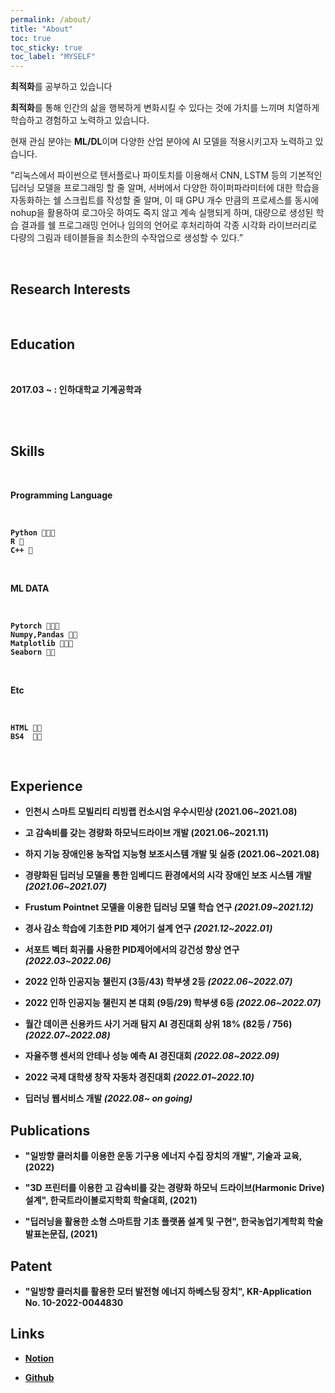 ```yaml
---
permalink: /about/
title: "About"
toc: true
toc_sticky: true
toc_label: "MYSELF"
---
```


**최적화**를 공부하고 있습니다

**최적화**를 통해 인간의 삶을 행복하게 변화시킬 수 있다는 것에 가치를 느끼며 치열하게 학습하고 경험하고 노력하고 있습니다.

현재 관심 분야는 **ML/DL**이며 다양한 산업 분야에 AI 모델을 적용시키고자 노력하고 있습니다.


"리눅스에서 파이썬으로 텐서플로나 파이토치를 이용해서 CNN, LSTM 등의 기본적인 딥러닝 모델을 프로그래밍 할 줄 알며, 서버에서 다양한 하이퍼파라미터에 대한 학습을 자동화하는 쉘 스크립트를 작성할 줄 알며, 이 때 GPU 개수 만큼의 프로세스를 동시에 nohup을 활용하여 로그아웃 하여도 죽지 않고 계속 실행되게 하며, 대량으로 생성된 학습 결과를 쉘 프로그래밍 언어나 임의의 언어로 후처리하여 각종 시각화 라이브러리로 다량의 그림과 테이블들을 최소한의 수작업으로 생성할 수 있다.”




<br/>

## **Research Interests**

<br/>

## **Education**

<br/>

<b> 2017.03 ~ : 인하대학교 기계공학과 <b>

<br/>


<!--## **Work Experience** -->


<br/>


## **Skills**

<br/>

**Programming Language**

<br/>

    Python 💚💚💚
    R 💚
    C++ 💚
    
<br/>

**ML DATA**

<br/>
    
    Pytorch 💚💚💚
    Numpy,Pandas 💚💚
    Matplotlib 💚💚💚
    Seaborn 💚💚
    
<br/>

**Etc**

<br/>

    HTML 💚💚
    BS4  💚💚
    
<br/>
    

<!--## **Certifications** -->

  
## **Experience**
  

 -  인천시 스마트 모빌리티 리빙랩 컨소시엄 우수시민상 (2021.06~2021.08)
  

  
 -  고 감속비를 갖는 경량화 하모닉드라이브 개발 (2021.06~2021.11)
  
  

 - 하지 기능 장애인용 농작업 지능형 보조시스템 개발 및 실증 (2021.06~2021.08)
  

     
 - 경량화된 딥러닝 모델을 통한 임베디드 환경에서의 시각 장애인 보조 시스템 개발 *(2021.06~2021.07)*
  

  
 - Frustum Pointnet 모델을 이용한 딥러닝 모델 학습 연구 *(2021.09~2021.12)*
  

  
 - 경사 감소 학습에 기초한 PID 제어기 설계 연구 *(2021.12~2022.01)*
  
  
 - 서포트 벡터 회귀를 사용한 PID제어에서의 강건성 향상 연구 *(2022.03~2022.06)*
  
  
 - 2022 인하 인공지능 챌린지 (3등/43) 학부생 2등 *(2022.06~2022.07)*
  
  
 - 2022 인하 인공지능 챌린지 본 대회 (9등/29) 학부생 6등 *(2022.06~2022.07)*
  
  
 - 월간 데이콘 신용카드 사기 거래 탐지 AI 경진대회 상위 18% (82등 / 756) *(2022.07~2022.08)*
  
  
 - 자율주행 센서의 안테나 성능 예측 AI 경진대회 *(2022.08~2022.09)*

  
 - 2022 국제 대학생 창작 자동차 경진대회 *(2022.01~2022.10)*
  
  
 - 딥러닝 웹서비스 개발 *(2022.08~ on going)*
  
  
## **Publications**
  
  - "일방향 클러치를 이용한 운동 기구용 에너지 수집 장치의 개발", 기술과 교육, (2022)

  - "3D 프린터를 이용한 고 감속비를 갖는 경량화 하모닉 드라이브(Harmonic Drive) 설계", 한국트라이볼로지학회 학술대회, (2021)

  - "딥러닝을 활용한 소형 스마트팜 기초 플랫폼 설계 및 구현", 한국농업기계학회 학술발표논문집, (2021) 
  
  

## **Patent**
  
  - "일방향 클러치를 활용한 모터 발전형 에너지 하베스팅 장치", KR-Application No. 10-2022-0044830
  
  

## Links
  
- [**Notion**](https://scratched-rayon-d71.notion.site/b0d17a08c46847aa868248582573b85e)
  
- [**Github**](https://github.com/cheon12)

    
    
